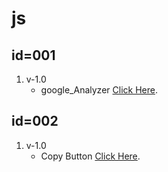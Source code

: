 # js

## id=001
1. v-1.0
   - google_Analyzer [Click Here](https://github.com/samsonkiran02/p/tree/main/script/js/id%3D002/v-1.0).                                              
## id=002
1. v-1.0
   - Copy Button [Click Here](https://github.com/samsonkiran02/p/tree/main/script/js/id%3D002/v-1.0).


